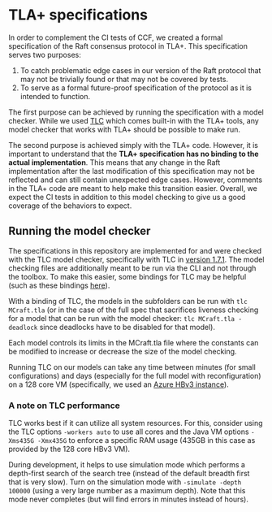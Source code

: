 # TLA+ specifications

In order to complement the CI tests of CCF, we created a formal specification of the Raft consensus protocol in TLA+.
This specification serves two purposes:

1. To catch problematic edge cases in our version of the Raft protocol that may not be trivially found or that may not be covered by tests.
2. To serve as a formal future-proof specification of the protocol as it is intended to function.

The first purpose can be achieved by running the specification with a model checker. While we used [TLC](http://lamport.azurewebsites.net/tla/tools.html) which comes built-in with the TLA+ tools, any model checker that works with TLA+ should be possible to make run.

The second purpose is achieved simply with the TLA+ code. However, it is important to understand that the **TLA+ specification has no binding to the actual implementation**. This means that any change in the Raft implementation after the last modification of this specification may not be reflected and can still contain unexpected edge cases. However, comments in the TLA+ code are meant to help make this transition easier. Overall, we expect the CI tests in addition to this model checking to give us a good coverage of the behaviors to expect.

## Running the model checker

The specifications in this repository are implemented for and were checked with the TLC model checker, specifically with TLC in [version 1.7.1](https://github.com/tlaplus/tlaplus/releases/tag/v1.7.1). The model checking files are additionally meant to be run via the CLI and not through the toolbox. To make this easier, some bindings for TLC may be helpful (such as these bindings [here](https://github.com/pmer/tla-bin/blob/66c09caa79d1427418e703cf07a5ad7edc72bb96/bin/tlc)).

With a binding of TLC, the models in the subfolders can be run with `tlc MCraft.tla` (or in the case of the full spec that sacrifices liveness checking for a model that can be run with the model checker: `tlc MCraft.tla -deadlock` since deadlocks have to be disabled for that model).

Each model controls its limits in the MCraft.tla file where the constants can be modified to increase or decrease the size of the model checking.

Running TLC on our models can take any time between minutes (for small configurations) and days (especially for the full model with reconfiguration) on a 128 core VM (specifically, we used an [Azure HBv3 instance](https://docs.microsoft.com/en-us/azure/virtual-machines/hbv3-series)).

### A note on TLC performance

TLC works best if it can utilize all system resources. For this, consider using the TLC options `-workers auto` to use all cores and the Java VM options `-Xms435G -Xmx435G` to enforce a specific RAM usage (435GB in this case as provided by the 128 core HBv3 VM).

During development, it helps to use simulation mode which performs a depth-first search of the search tree (instead of the default breadth first that is very slow). Turn on the simulation mode with `-simulate -depth 100000` (using a very large number as a maximum depth). Note that this mode never completes (but will find errors in minutes instead of hours).
